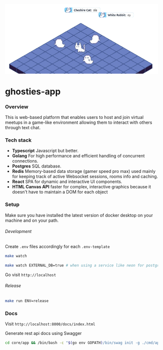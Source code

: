 ![gosty](./ui/public/cover.png)

# ghosties-app

### Overview

This is web-based platform that enables users to host and join virtual meetups in a game-like environment allowing them to interact with others through text chat.

### Tech stack

- **Typescript** Javascript but better.
- **Golang** For high performance and efficient handling of concurrent connections.
- **Postgres** SQL database.
- **Redis** Memory-based data storage (gamer speed pro max) used mainly for keeping track of active Websocket sessions, rooms info and caching.
- **React** SPA for dynamic and interactive UI components.
- **HTML Canvas API** faster for complex, interactive graphics because it doesn't have to maintain a DOM for each object

### Setup

Make sure you have installed the latest version of docker desktop on your machine and on your path.

###### Development

Create `.env` files accordingly for each `.env-template`

```sh
make watch
```

```sh
make watch EXTERNAL_DB=true # when using a service like neon for postgres
```

Go visit `http://localhost`

###### Release

```sh
make run ENV=release
```

### Docs

Visit `http://localhost:8000/docs/index.html`

Generate rest api docs using Swagger

```sh
cd core/app && /bin/bash -c "$(go env GOPATH)/bin/swag init -g ./cmd/api/main.go -o docs/"
```
